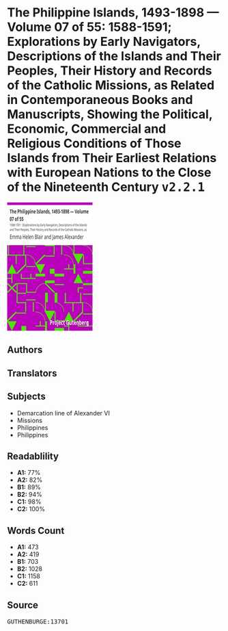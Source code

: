 # The Philippine Islands, 1493-1898 — Volume 07 of 55: 1588-1591; Explorations by Early Navigators, Descriptions of the Islands and Their Peoples, Their History and Records of the Catholic Missions, as Related in Contemporaneous Books and Manuscripts, Showing the Political, Economic, Commercial and Religious Conditions of Those Islands from Their Earliest Relations with European Nations to the Close of the Nineteenth Century <kbd>v2.2.1</kbd>

![](./cover.medium.jpg "")

## Authors



## Translators



## Subjects


 - Demarcation line of Alexander VI
 - Missions
 - Philippines
 - Philippines

## Readablility


 - **A1:** 77%
 - **A2:** 82%
 - **B1:** 89%
 - **B2:** 94%
 - **C1:** 98%
 - **C2:** 100%

## Words Count


 - **A1:** 473
 - **A2:** 419
 - **B1:** 703
 - **B2:** 1028
 - **C1:** 1158
 - **C2:** 611

## Source


<kbd>GUTHENBURGE:13701</kbd>
